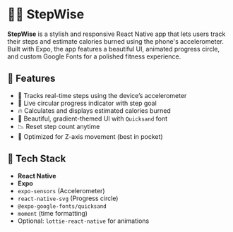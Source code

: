 # 🏃‍♀️ StepWise

**StepWise** is a stylish and responsive React Native app that lets users track their steps and estimate calories burned using the phone's accelerometer. Built with Expo, the app features a beautiful UI, animated progress circle, and custom Google Fonts for a polished fitness experience.


## 🚀 Features

- 📲 Tracks real-time steps using the device’s accelerometer
- 🔁 Live circular progress indicator with step goal
- 🔥 Calculates and displays estimated calories burned
- 🎨 Beautiful, gradient-themed UI with `Quicksand` font
- 📉 Reset step count anytime
- 🧠 Optimized for Z-axis movement (best in pocket)


## 🧰 Tech Stack

- **React Native**
- **Expo**
- `expo-sensors` (Accelerometer)
- `react-native-svg` (Progress circle)
- `@expo-google-fonts/quicksand`
- `moment` (time formatting)
- Optional: `lottie-react-native` for animations

